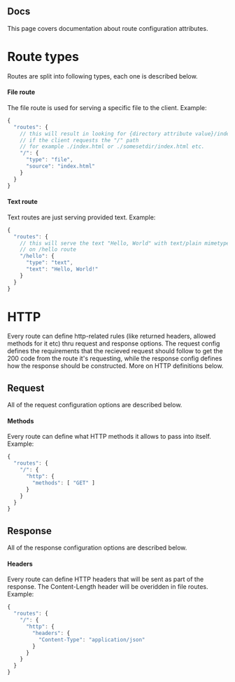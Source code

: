 ## Docs
This page covers documentation about route configuration attributes.

# Route types
Routes are split into following types, each one is described below.

#### File route
The file route is used for serving a specific file to the client.
Example:
```js
{
  "routes": {
    // this will result in looking for {directory attribute value}/index.html
    // if the client requests the "/" path
    // for example ./index.html or ./somesetdir/index.html etc.
    "/": {
      "type": "file",
      "source": "index.html"
    }
  }
}
```
#### Text route
Text routes are just serving provided text.
Example:
```js
{
  "routes": {
    // this will serve the text "Hello, World" with text/plain mimetype
    // on /hello route
    "/hello": {
      "type": "text",
      "text": "Hello, World!"
    }
  }
}
```

# HTTP
Every route can define http-related rules (like returned headers, allowed methods for it etc) thru request and response options.
The request config defines the requirements that the recieved request should follow to get the 200 code from the route it's requesting,
while the response config defines how the response should be constructed.
More on HTTP definitions below. 

## Request
All of the request configuration options are described below.

#### Methods
Every route can define what HTTP methods it allows to pass into itself.
Example:
```js
{
  "routes": {
    "/": {
      "http": {
        "methods": [ "GET" ]
      }
    }
  }
}
```

## Response
All of the response configuration options are described below.

#### Headers
Every route can define HTTP headers that will be sent as part of the response.
The Content-Length header will be overidden in file routes.
Example:
```js
{
  "routes": {
    "/": {
      "http": {
        "headers": {
          "Content-Type": "application/json"
        }
      }
    }
  }
}
```
